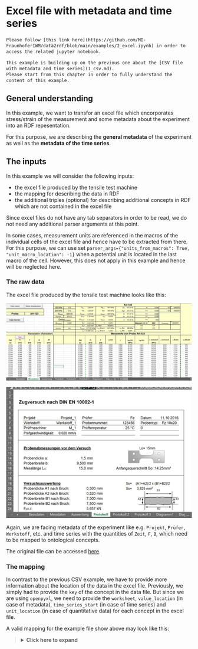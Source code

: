 # Excel file with metadata and time series

```{note}
Please follow [this link here](https://github.com/MI-FraunhoferIWM/data2rdf/blob/main/examples/2_excel.ipynb) in order to access the related jupyter notebook.
```


```{note}
This example is building up on the previous one about the [CSV file with metadata and time series](1_csv.md).
Please start from this chapter in order to fully understand the content of this example.
```

## General understanding

In this example, we want to transfor an excel file which encorporates stress/strain of the measurement and some metadata about the experiment into an RDF repesentation.

For this purpose, we are describing the **general metadata** of the experiment as well as the **metadata of the time series**.

## The inputs

In this example we will consider the following inputs:

* the excel file produced by the tensile test machine
* the mapping for describing the data in RDF
* the additional triples (optional) for describing additional concepts in RDF which are not contained in the excel file

Since excel files do not have any tab separators in order to be read, we do not need any additional parser arguments at this point.

In some cases, measurement units are referenced in the macros of the individual cells of the excel file and hence have to be extracted from there. For this purpose, we can use set `parser_args={"units_from_macros": True, "unit_macro_location": -1}` when a potential unit is located in the last macro of the cell. However, this does not apply in this example and hence will be neglected here.

### The raw data

The excel file produced by the tensile test machine looks like this:

![details](../../assets/img/docu/excel_parser/excel.JPG)

![details](../../assets/img/docu/excel_parser/excel2.JPG)

Again, we are facing metadata of the experiment like e.g. `Projekt`, `Prüfer`, `Werkstoff`, etc. and time series with the quantities of `Zeit`, `F`, `B`, which need to be mapped to ontological concepts.

The original file can be accessed [here](https://github.com/MI-FraunhoferIWM/data2rdf/raw/bbde50919c50f3428eec179f94f29315f31165fe/tests/abox/xls_pipeline_test/input/data/AFZ1-Fz-S1Q.xlsm).


### The mapping

In contrast to the previous CSV example, we have to provide more information about the location of the data in the excel file. Previously, we simply had to provide the `key` of the concept in the data file. But since we are using `openpyxl`, we need to provide the `worksheet`, `value_location` (in case of metadata), `time_series_start` (in case of time series) and `unit_location` (in case of quantitative data) for each concept in the excel file.

A valid mapping for the example file show above may look like this:

<blockQuote>
<Details>
<summary><b>Click here to expand</b></summary>

```
[
  {
    "iri": "https://w3id.org/steel/ProcessOntology/Remark",
    "key": "Bemerkungen",
    "value_location": "UU31",
    "worksheet": "Protokoll"
  },
  {
    "iri": "https://w3id.org/steel/ProcessOntology/WidthChange",
    "key": "Breiten\u00e4nderung",
    "time_series_start": "E15",
    "unit_location": "E14",
    "worksheet": "Messdaten"
  },
  {
    "iri": "https://w3id.org/steel/ProcessOntology/TimeStamp",
    "key": "Datum",
    "value_location": "AD6",
    "worksheet": "Protokoll"
  },
  {
    "iri": "https://w3id.org/steel/ProcessOntology/Elongation",
    "key": "Dehnung",
    "time_series_start": "Q15",
    "unit": "\u00f7",
    "worksheet": "Messdaten"
  },
  {
    "iri": "https://w3id.org/steel/ProcessOntology/OriginalGaugeLength",
    "key": "Messl\u00e4nge Standardweg",
    "unit_location": "P16",
    "value_location": "M16",
    "worksheet": "Protokoll"
  },
  {
    "iri": "https://w3id.org/steel/ProcessOntology/SpecimenWidth",
    "key": "Probenbreite b",
    "unit_location": "P15",
    "value_location": "M15",
    "worksheet": "Protokoll"
  },
  {
    "iri": "https://w3id.org/steel/ProcessOntology/SpecimenThickness",
    "key": "Probendicke a",
    "unit_location": "P14",
    "value_location": "M14",
    "worksheet": "Protokoll"
  },
  {
    "iri": "https://w3id.org/steel/ProcessOntology/SpecimenType",
    "key": "Probenform",
    "value_location": "AE7",
    "worksheet": "Protokoll"
  },
  {
    "iri": "https://w3id.org/steel/ProcessOntology/SampleIdentifier-2",
    "key": "Probenkennung 2",
    "value_location": "U7",
    "worksheet": "Protokoll"
  },
  {
    "iri": "https://w3id.org/steel/ProcessOntology/ProjectNumber",
    "key": "Projekt",
    "value_location": "F6",
    "worksheet": "Protokoll"
  },
  {
    "iri": "https://w3id.org/steel/ProcessOntology/Tester",
    "key": "Pr\u00fcfer",
    "value_location": "U6",
    "worksheet": "Protokoll"
  },
  {
    "iri": "https://w3id.org/steel/ProcessOntology/TestingRate",
    "key": "Pr\u00fcfgeschwindigkeit",
    "value_location": "J9",
    "worksheet": "Protokoll"
  },
  {
    "iri": "https://w3id.org/steel/ProcessOntology/MachineData",
    "key": "Pr\u00fcfmaschine",
    "value_location": "I8",
    "worksheet": "Protokoll"
  },
  {
    "iri": "https://w3id.org/steel/ProcessOntology/Temperature",
    "key": "Pr\u00fcftemperatur",
    "value_location": "U8",
    "worksheet": "Protokoll"
  },
  {
    "iri": "https://w3id.org/steel/ProcessOntology/StandardForce",
    "key": "Standardkraft",
    "time_series_start": "C15",
    "unit_location": "C14",
    "worksheet": "Messdaten"
  },
  {
    "iri": "https://w3id.org/steel/ProcessOntology/Extension",
    "key": "Standardweg",
    "time_series_start": "D15",
    "unit_location": "D14",
    "worksheet": "Messdaten"
  },
  {
    "iri": "https://w3id.org/steel/ProcessOntology/AbsoluteCrossheadTravel",
    "key": "Traversenweg absolut",
    "time_series_start": "B15",
    "unit_location": "B14",
    "worksheet": "Messdaten"
  },
  {
    "annotation": "https://w3id.org/steel/ProcessOntology",
    "iri": "https://w3id.org/steel/ProcessOntology/Material",
    "key": "Werkstoff",
    "value_location": "H7",
    "worksheet": "Protokoll"
  },
  {
    "iri": "https://w3id.org/steel/ProcessOntology/TestTime",
    "key": "Zeit",
    "time_series_start": "A15",
    "unit_location": "A14",
    "worksheet": "Messdaten"
  }
]
```

Please note that a mapping for a metadatum looks like this:
```
...
{
"iri": "https://w3id.org/steel/ProcessOntology/OriginalGaugeLength",
"key": "Messl\u00e4nge Standardweg",
"unit_location": "P16",
"value_location": "M16",
"worksheet": "Protokoll"
}
...
```

Whereas the mapping of a time series looks like this:

```
{
"iri": "https://w3id.org/steel/ProcessOntology/TestTime",
"key": "Zeit",
"time_series_start": "A15",
"unit_location": "A14",
"worksheet": "Messdaten"
}
```

Again, the `unit_location` is only needed if the concept is a quantity, of course.

In case if the unit cannot be parsed from the excel sheet, we again have the opportunity to specify the unit in the mapping:

```
...
{
    "iri": "https://w3id.org/steel/ProcessOntology/Elongation",
    "key": "Dehnung",
    "time_series_start": "Q15",
    "unit": "\u00f7",
    "worksheet": "Messdaten"
  }
...
```

Please note the that unit is a unicode charater for the \u00f7 (fraction) - symbol. The related ontological concept for the unit will be queried from the **QUDT** ontology again from this symbol. Alternatively, you may also specify the URI (e.g. `http://qudt.org/vocab/unit/FRACTION`). For other units with simpler symbols (e.g. `mm`), you will not need the unicode representation.

### The additional triples (optional)

The method graph for this example is almost the same as from the previous csv-example. The reason is that we are still describing a tensile test with the same ontological concepts, which will result into similar IRIs with the same suffix:
<blockQuote>
<Details>
<summary><b>Click here to expand</b></summary>

```
@prefix rdf: <http://www.w3.org/1999/02/22-rdf-syntax-ns#> .
@prefix rdfs: <http://www.w3.org/2000/01/rdf-schema#> .
@prefix prov: <http://www.w3.org/ns/prov#> .
@prefix fileid: <http://abox-namespace-placeholder.org/> .

#  Describe the Tester and the Facility and lab

fileid:TestingFacility rdf:type prov:Organization , prov:Location .

fileid:TestingLab rdf:type prov:Location, prov:Agent ;
                  prov:atLocation fileid:TestingFacility .

fileid:Tester rdf:type prov:Agent ;
              prov:actedOnBehalfOf fileid:TestingFacility ;
              prov:atLocation fileid:TestingLab .

fileid:Temperature rdf:type prov:Entity ;
                   prov:wasAttributedTo fileid:TestingLab .


# describe the project

fileid:Project rdf:type prov:Activity ;
               prov:wasAssociatedWith fileid:TestingFacility ;
               prov:generated fileid:ProjectName ,
                              fileid:ProjectNumber .

fileid:ProjectName rdf:type prov:Entity .

fileid:ProjectNumber rdf:type prov:Entity .


# Describe the Specimen and its attributes

fileid:SamplePreparatation rdf:type prov:Activity ;
                           prov:wasAssociatedWith fileid:TensileTestSpecimen ,
                                                  fileid:Material ;
                           prov:generated fileid:ParallelLength ,
                                          fileid:SpecimenThickness ,
                                          fileid:SpecimenType ,
                                          fileid:SpecimenWidth ;
                           prov:wasInfluencedBy fileid:Project .

fileid:TensileTestSpecimen rdf:type prov:Agent , prov:Entity .

fileid:Material rdf:type prov:Agent .

fileid:ParallelLength rdf:type prov:Entity ;
                      prov:wasAttributedTo fileid:TensileTestSpecimen .

fileid:SpecimenThickness rdf:type prov:Entity ;
                         prov:wasAttributedTo fileid:TensileTestSpecimen .

fileid:SpecimenType rdf:type prov:Entity ;
                    prov:wasAttributedTo fileid:TensileTestSpecimen .

fileid:SpecimenWidth rdf:type prov:Entity ;
                    prov:wasAttributedTo fileid:TensileTestSpecimen .

# Describe the experiment preparation

fileid:ExperimentPreparation rdf:type prov:Activity ;
                             prov:atLocation fileid:TestingLab ;
                             prov:wasAssociatedWith fileid:Tester ,
                                                    fileid:ForceMeasuringDevice ,
                                                    fileid:DisplacementTransducer ,
                                                    fileid:TensileTestSpecimen ,
                                                    fileid:TensileTestingMachine ;
                             prov:generated fileid:Preload ,
                                            fileid:OriginalGaugeLength ,
                                            fileid:TestingRate ;
                            prov:wasInfluencedBy fileid:SamplePreparatation .

fileid:TensileTestingMachine rdf:type prov:Agent, prov:Entity ;
                             prov:atLocation fileid:TestingLab .

fileid:ForceMeasuringDevice rdf:type prov:Agent, prov:Entity ;
                            prov:atLocation fileid:TestingLab .

fileid:DisplacementTransducer rdf:type prov:Agent , prov:Entity ;
                              prov:atLocation fileid:TestingLab .

fileid:TestingRate rdf:type prov:Entity ;
                   prov:wasAttributedTo fileid:TensileTestingMachine .

fileid:Preload rdf:type prov:Entity ;
               prov:wasAttributedTo fileid:TensileTestingMachine .

fileid:OriginalGaugeLength rdf:type prov:Entity ;
                           prov:wasAttributedTo fileid:DisplacementTransducer .


# Describe the experiment and its data produced by which device

fileid:dataset rdf:type prov:Entity .

fileid:TensileTestExperiment rdf:type prov:Activity ;
    prov:wasAssociatedWith fileid:Tester ;
    prov:used fileid:TensileTestSpecimen ,
              fileid:TensileTestingMachine ,
              fileid:ForceMeasuringDevice ,
              fileid:DisplacementTransducer ,
              fileid:TestingFacility ;
    prov:generated fileid:Extension ,
                   fileid:StandardForce ,
                   fileid:AbsoluteCrossheadTravel ,
                   fileid:Remark ,
                   fileid:TimeStamp ,
                   fileid:dataset ;
    prov:hadPlan fileid:TestStandard ;
    prov:wasInfluencedBy fileid:ExperimentPreparation .

fileid:AbsoluteCrossheadTravel rdf:type prov:Entity;
                               prov:wasDerivedFrom fileid:DisplacementTransducer .

fileid:StandardForce rdf:type prov:Entity ;
                     prov:wasDerivedFrom fileid:ForceMeasuringDevice .

fileid:Extension rdf:type prov:Entity ;
                 prov:wasDerivedFrom fileid:DisplacementTransducer .

fileid:TestingStandard rdf:type prov:Plan .

```

</Details>
</blockQuote>

## Running the pipeline

```{note}
For readability, we are truncating the mapping as well as the additional triples. This will be indicated by `...`. In order to execute the code properly, please go the related jupyter notebook or copy the full content of the inputs above.
```

In order to apply the pipeline to the Excel file, run the following Python code:

```
from data2rdf import Data2RDF, Parser

mapping = [
  {
    "iri": "https://w3id.org/steel/ProcessOntology/Remark",
    "key": "Bemerkungen",
    "value_location": "UU31",
    "worksheet": "Protokoll"
  },
  {
    "iri": "https://w3id.org/steel/ProcessOntology/WidthChange",
    "key": "Breiten\u00e4nderung",
    "time_series_start": "E15",
    "unit_location": "E14",
    "worksheet": "Messdaten"
  },

  ...

]

additional_triples="""
@prefix rdf: <http://www.w3.org/1999/02/22-rdf-syntax-ns#> .
@prefix rdfs: <http://www.w3.org/2000/01/rdf-schema#> .
@prefix prov: <http://www.w3.org/ns/prov#> .
@prefix fileid: <http://abox-namespace-placeholder.org/> .

#  Describe the Tester and the Facility and lab

fileid:TestingFacility rdf:type prov:Organization , prov:Location .

fileid:TestingLab rdf:type prov:Location, prov:Agent ;
                  prov:atLocation fileid:TestingFacility .

fileid:Tester rdf:type prov:Agent ;
              prov:actedOnBehalfOf fileid:TestingFacility ;
              prov:atLocation fileid:TestingLab .

fileid:Temperature rdf:type prov:Entity ;
                   prov:wasAttributedTo fileid:TestingLab .

...
"""

data2rdf = Data2RDF(
    raw_file="path/to/file.xlsx",
    mapping=mapping,
    additional_triples=additional_triples,
    parser=Parser.excel,
)
```

## The output

When the pipeline run is succeded, you see the following output by running `print(pipeline.graph.serialize())`:

<blockquote>
<Details>
<summary><b>Click here to expand</b></summary>

```
@prefix csvw: <http://www.w3.org/ns/csvw#> .
@prefix dcat: <http://www.w3.org/ns/dcat#> .
@prefix dcterms: <http://purl.org/dc/terms/> .
@prefix fileid: <https://www.example.org/> .
@prefix foaf1: <http://xmlns.com/foaf/spec/> .
@prefix prov: <http://www.w3.org/ns/prov#> .
@prefix qudt: <http://qudt.org/schema/qudt/> .
@prefix rdfs: <http://www.w3.org/2000/01/rdf-schema#> .
@prefix xsd: <http://www.w3.org/2001/XMLSchema#> .

fileid:TensileTestExperiment a prov:Activity ;
    prov:generated fileid:AbsoluteCrossheadTravel,
        fileid:Extension,
        fileid:Remark,
        fileid:StandardForce,
        fileid:TimeStamp,
        fileid:dataset ;
    prov:hadPlan fileid:TestStandard ;
    prov:used fileid:DisplacementTransducer,
        fileid:ForceMeasuringDevice,
        fileid:TensileTestSpecimen,
        fileid:TensileTestingMachine,
        fileid:TestingFacility ;
    prov:wasAssociatedWith fileid:Tester ;
    prov:wasInfluencedBy fileid:ExperimentPreparation .

fileid:TestingStandard a prov:Plan .

fileid:ExperimentPreparation a prov:Activity ;
    prov:atLocation fileid:TestingLab ;
    prov:generated fileid:OriginalGaugeLength,
        fileid:Preload,
        fileid:TestingRate ;
    prov:wasAssociatedWith fileid:DisplacementTransducer,
        fileid:ForceMeasuringDevice,
        fileid:TensileTestSpecimen,
        fileid:TensileTestingMachine,
        fileid:Tester ;
    prov:wasInfluencedBy fileid:SamplePreparatation .

fileid:MachineData a <https://w3id.org/steel/ProcessOntology/MachineData> ;
    rdfs:label "M_1" .

fileid:ParallelLength a prov:Entity ;
    prov:wasAttributedTo fileid:TensileTestSpecimen .

fileid:PercentageElongation a <https://w3id.org/steel/ProcessOntology/PercentageElongation> ;
    qudt:hasUnit "http://qudt.org/vocab/unit/FRACTION"^^xsd:anyURI .

fileid:Preload a prov:Entity ;
    prov:wasAttributedTo fileid:TensileTestingMachine .

fileid:Project a prov:Activity ;
    prov:generated fileid:ProjectName,
        fileid:ProjectNumber ;
    prov:wasAssociatedWith fileid:TestingFacility .

fileid:ProjectName a prov:Entity .

fileid:SampleIdentifier-2 a <https://w3id.org/steel/ProcessOntology/SampleIdentifier-2> ;
    rdfs:label "123456" .

fileid:SamplePreparatation a prov:Activity ;
    prov:generated fileid:ParallelLength,
        fileid:SpecimenThickness,
        fileid:SpecimenType,
        fileid:SpecimenWidth ;
    prov:wasAssociatedWith fileid:Material,
        fileid:TensileTestSpecimen ;
    prov:wasInfluencedBy fileid:Project .

fileid:Temperature a prov:Entity,
        <https://w3id.org/steel/ProcessOntology/Temperature> ;
    rdfs:label "25" ;
    prov:wasAttributedTo fileid:TestingLab .

fileid:TestTime a <https://w3id.org/steel/ProcessOntology/TestTime> ;
    qudt:hasUnit "http://qudt.org/vocab/unit/SEC"^^xsd:anyURI .

fileid:WidthChange a <https://w3id.org/steel/ProcessOntology/WidthChange> ;
    qudt:hasUnit "http://qudt.org/vocab/unit/MilliM"^^xsd:anyURI .

fileid:dataset a dcat:Dataset,
        prov:Entity ;
    dcterms:hasPart fileid:tableGroup ;
    dcat:distribution [ a dcat:Distribution ;
            dcat:accessURL "https://www.example.org/download"^^xsd:anyURI ;
            dcat:mediaType "https://www.iana.org/assignments/media-types/application/vnd.ms-excel"^^xsd:anyURI ] .

fileid:tableGroup a csvw:TableGroup ;
    csvw:table [ a csvw:Table ;
            rdfs:label "Metadata" ;
            csvw:row [ a csvw:Row ;
                    csvw:describes fileid:Tester ;
                    csvw:titles "Prüfer"^^xsd:string ],
                [ a csvw:Row ;
                    csvw:describes fileid:SpecimenType ;
                    csvw:titles "Probenform"^^xsd:string ],
                [ a csvw:Row ;
                    csvw:describes fileid:TimeStamp ;
                    csvw:titles "Datum"^^xsd:string ],
                [ a csvw:Row ;
                    qudt:quantity fileid:SpecimenThickness ;
                    csvw:titles "Probendicke a"^^xsd:string ],
                [ a csvw:Row ;
                    csvw:describes fileid:Temperature ;
                    csvw:titles "Prüftemperatur"^^xsd:string ],
                [ a csvw:Row ;
                    csvw:describes fileid:MachineData ;
                    csvw:titles "Prüfmaschine"^^xsd:string ],
                [ a csvw:Row ;
                    qudt:quantity fileid:SpecimenWidth ;
                    csvw:titles "Probenbreite b"^^xsd:string ],
                [ a csvw:Row ;
                    qudt:quantity fileid:OriginalGaugeLength ;
                    csvw:titles "Messlänge Standardweg"^^xsd:string ],
                [ a csvw:Row ;
                    csvw:describes fileid:Material ;
                    csvw:titles "Werkstoff"^^xsd:string ],
                [ a csvw:Row ;
                    csvw:describes fileid:SampleIdentifier-2 ;
                    csvw:titles "Probenkennung 2"^^xsd:string ],
                [ a csvw:Row ;
                    csvw:describes fileid:TestingRate ;
                    csvw:titles "Prüfgeschwindigkeit"^^xsd:string ],
                [ a csvw:Row ;
                    csvw:describes fileid:ProjectNumber ;
                    csvw:titles "Projekt"^^xsd:string ] ],
        [ a csvw:Table ;
            rdfs:label "Time series data" ;
            csvw:tableSchema [ a csvw:Schema ;
                    csvw:column [ a csvw:Column ;
                            qudt:quantity fileid:WidthChange ;
                            csvw:titles "Breitenänderung"^^xsd:string ;
                            foaf1:page [ a foaf1:Document ;
                                    dcterms:format "https://www.iana.org/assignments/media-types/application/json"^^xsd:anyURI ;
                                    dcterms:identifier "https://www.example.org/column-4"^^xsd:anyURI ;
                                    dcterms:type "http://purl.org/dc/terms/Dataset"^^xsd:anyURI ] ],
                        [ a csvw:Column ;
                            qudt:quantity fileid:TestTime ;
                            csvw:titles "Zeit"^^xsd:string ;
                            foaf1:page [ a foaf1:Document ;
                                    dcterms:format "https://www.iana.org/assignments/media-types/application/json"^^xsd:anyURI ;
                                    dcterms:identifier "https://www.example.org/column-0"^^xsd:anyURI ;
                                    dcterms:type "http://purl.org/dc/terms/Dataset"^^xsd:anyURI ] ],
                        [ a csvw:Column ;
                            qudt:quantity fileid:PercentageElongation ;
                            csvw:titles "Dehnung"^^xsd:string ;
                            foaf1:page [ a foaf1:Document ;
                                    dcterms:format "https://www.iana.org/assignments/media-types/application/json"^^xsd:anyURI ;
                                    dcterms:identifier "https://www.example.org/column-5"^^xsd:anyURI ;
                                    dcterms:type "http://purl.org/dc/terms/Dataset"^^xsd:anyURI ] ],
                        [ a csvw:Column ;
                            qudt:quantity fileid:Extension ;
                            csvw:titles "Standardweg"^^xsd:string ;
                            foaf1:page [ a foaf1:Document ;
                                    dcterms:format "https://www.iana.org/assignments/media-types/application/json"^^xsd:anyURI ;
                                    dcterms:identifier "https://www.example.org/column-3"^^xsd:anyURI ;
                                    dcterms:type "http://purl.org/dc/terms/Dataset"^^xsd:anyURI ] ],
                        [ a csvw:Column ;
                            qudt:quantity fileid:AbsoluteCrossheadTravel ;
                            csvw:titles "Traversenweg absolut"^^xsd:string ;
                            foaf1:page [ a foaf1:Document ;
                                    dcterms:format "https://www.iana.org/assignments/media-types/application/json"^^xsd:anyURI ;
                                    dcterms:identifier "https://www.example.org/column-2"^^xsd:anyURI ;
                                    dcterms:type "http://purl.org/dc/terms/Dataset"^^xsd:anyURI ] ],
                        [ a csvw:Column ;
                            qudt:quantity fileid:StandardForce ;
                            csvw:titles "Standardkraft"^^xsd:string ;
                            foaf1:page [ a foaf1:Document ;
                                    dcterms:format "https://www.iana.org/assignments/media-types/application/json"^^xsd:anyURI ;
                                    dcterms:identifier "https://www.example.org/column-1"^^xsd:anyURI ;
                                    dcterms:type "http://purl.org/dc/terms/Dataset"^^xsd:anyURI ] ] ] ] .

fileid:AbsoluteCrossheadTravel a prov:Entity,
        <https://w3id.org/steel/ProcessOntology/AbsoluteCrossheadTravel> ;
    qudt:hasUnit "http://qudt.org/vocab/unit/MilliM"^^xsd:anyURI ;
    prov:wasDerivedFrom fileid:DisplacementTransducer .

fileid:Extension a prov:Entity,
        <https://w3id.org/steel/ProcessOntology/Extension> ;
    qudt:hasUnit "http://qudt.org/vocab/unit/MilliM"^^xsd:anyURI ;
    prov:wasDerivedFrom fileid:DisplacementTransducer .

fileid:Material a prov:Agent,
        <https://w3id.org/steel/ProcessOntology/Material>,
        <https://w3id.org/steel/ProcessOntology/Werkstoff_1> ;
    rdfs:label "Werkstoff_1" .

fileid:OriginalGaugeLength a prov:Entity,
        <https://w3id.org/steel/ProcessOntology/OriginalGaugeLength> ;
    qudt:hasUnit "http://qudt.org/vocab/unit/MilliM"^^xsd:anyURI ;
    qudt:value "15.0"^^xsd:float ;
    prov:wasAttributedTo fileid:DisplacementTransducer .

fileid:ProjectNumber a prov:Entity,
        <https://w3id.org/steel/ProcessOntology/ProjectNumber> ;
    rdfs:label "Projekt_1" .

fileid:SpecimenThickness a prov:Entity,
        <https://w3id.org/steel/ProcessOntology/SpecimenThickness> ;
    qudt:hasUnit "http://qudt.org/vocab/unit/MilliM"^^xsd:anyURI ;
    qudt:value "1.5"^^xsd:float ;
    prov:wasAttributedTo fileid:TensileTestSpecimen .

fileid:SpecimenType a prov:Entity,
        <https://w3id.org/steel/ProcessOntology/SpecimenType> ;
    rdfs:label "Fz 10x20" ;
    prov:wasAttributedTo fileid:TensileTestSpecimen .

fileid:SpecimenWidth a prov:Entity,
        <https://w3id.org/steel/ProcessOntology/SpecimenWidth> ;
    qudt:hasUnit "http://qudt.org/vocab/unit/MilliM"^^xsd:anyURI ;
    qudt:value "9.5"^^xsd:float ;
    prov:wasAttributedTo fileid:TensileTestSpecimen .

fileid:StandardForce a prov:Entity,
        <https://w3id.org/steel/ProcessOntology/StandardForce> ;
    qudt:hasUnit "http://qudt.org/vocab/unit/KiloN"^^xsd:anyURI ;
    prov:wasDerivedFrom fileid:ForceMeasuringDevice .

fileid:TestingRate a prov:Entity,
        <https://w3id.org/steel/ProcessOntology/TestingRate> ;
    rdfs:label "0.02" ;
    prov:wasAttributedTo fileid:TensileTestingMachine .

fileid:TimeStamp a <https://w3id.org/steel/ProcessOntology/TimeStamp> ;
    rdfs:label "2016-10-11 00:00:00" .

fileid:ForceMeasuringDevice a prov:Agent,
        prov:Entity ;
    prov:atLocation fileid:TestingLab .

fileid:Tester a prov:Agent,
        <https://w3id.org/steel/ProcessOntology/Tester> ;
    rdfs:label "Fe" ;
    prov:actedOnBehalfOf fileid:TestingFacility ;
    prov:atLocation fileid:TestingLab .

fileid:TensileTestingMachine a prov:Agent,
        prov:Entity ;
    prov:atLocation fileid:TestingLab .

fileid:TestingFacility a prov:Location,
        prov:Organization .

fileid:DisplacementTransducer a prov:Agent,
        prov:Entity ;
    prov:atLocation fileid:TestingLab .

fileid:TestingLab a prov:Agent,
        prov:Location ;
    prov:atLocation fileid:TestingFacility .

fileid:TensileTestSpecimen a prov:Agent,
        prov:Entity .
```

</Details>
</blockQuote>

Again, you will be able to investigate the `general_metadata`, `plain_metadata`, `time_series_metadata` and `time_series` attributes in the same way as stated in the [first example](1_csv).
